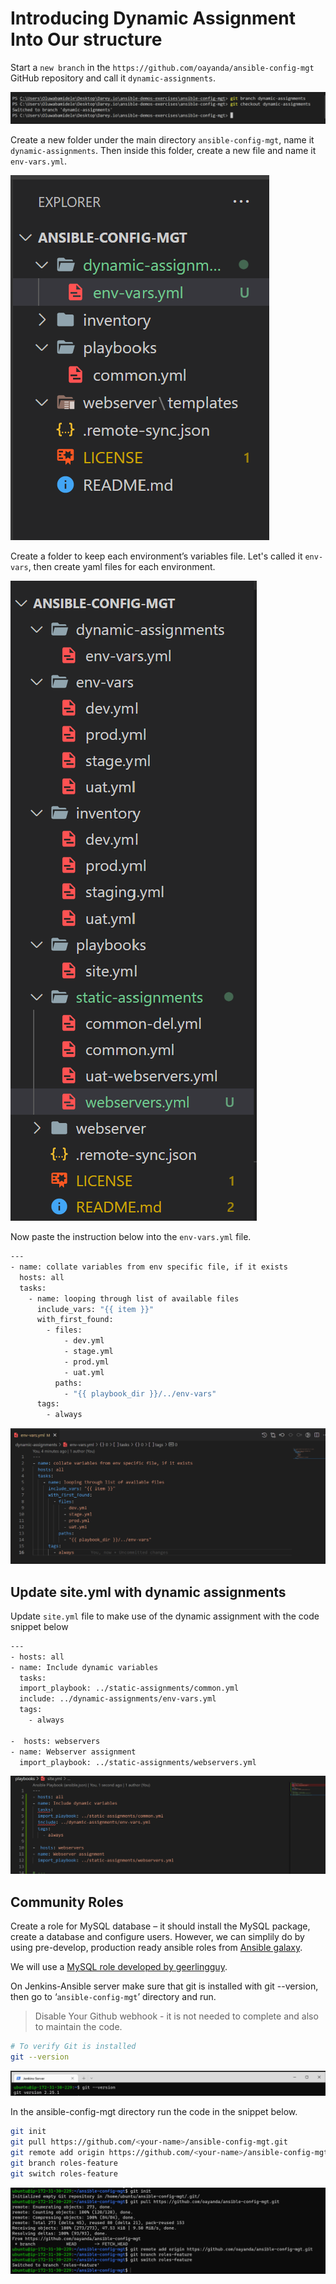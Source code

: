 # Introducing Dynamic Assignment Into Our structure

Start a `new branch` in the `https://github.com/oayanda/ansible-config-mgt` GitHub repository  and call it `dynamic-assignments`.

![new branch](./images/1.png)

Create a new folder under the main directory `ansible-config-mgt`, name it `dynamic-assignments`. Then inside this folder, create a new file and name it `env-vars.yml`.

![new branch](./images/2.png)

Create a folder to keep each environment’s variables file. Let's called it `env-vars`, then create yaml files for each environment.

![new branch](./images/4.png)

Now paste the instruction below into the `env-vars.yml` file.

```bash
---
- name: collate variables from env specific file, if it exists
  hosts: all
  tasks:
    - name: looping through list of available files
      include_vars: "{{ item }}"
      with_first_found:
        - files:
            - dev.yml
            - stage.yml
            - prod.yml
            - uat.yml
          paths:
            - "{{ playbook_dir }}/../env-vars"
      tags:
        - always

```

![new branch](./images/5.png)

## Update site.yml with dynamic assignments

Update `site.yml` file to make use of the dynamic assignment with the code snippet below

```bash
---
- hosts: all
- name: Include dynamic variables 
  tasks:
  import_playbook: ../static-assignments/common.yml 
  include: ../dynamic-assignments/env-vars.yml
  tags:
    - always

-  hosts: webservers
- name: Webserver assignment
  import_playbook: ../static-assignments/webservers.yml

```

![new branch](./images/6.png)

## Community Roles

Create a role for MySQL database – it should install the MySQL package, create a database and configure users.
However, we can simplily do by using pre-develop, production ready ansible roles from   [Ansible galaxy](https://galaxy.ansible.com/home).

We will use a  [MySQL role developed by geerlingguy](https://galaxy.ansible.com/geerlingguy/mysql).

On Jenkins-Ansible server make sure that git is installed with git --version, then go to ‘`ansible-config-mgt`’ directory and run.

> Disable Your Github webhook - it is not needed to complete and also to maintain the code.

```bash
# To verify Git is installed
git --version
```

![new branch](./images/7.png)

In the ansible-config-mgt directory run the code in the snippet below.

```bash
git init
git pull https://github.com/<your-name>/ansible-config-mgt.git
git remote add origin https://github.com/<your-name>/ansible-config-mgt.git
git branch roles-feature
git switch roles-feature
```

![new branch](./images/8.png)